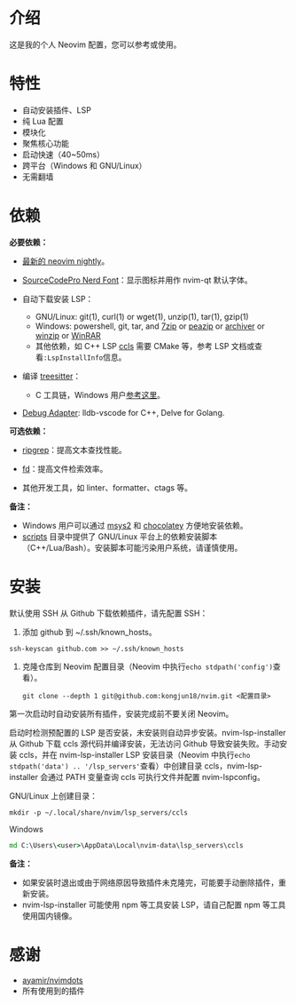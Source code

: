# 介绍

这是我的个人 Neovim 配置，您可以参考或使用。

# 特性

- 自动安装插件、LSP
- 纯 Lua 配置
- 模块化
- 聚焦核心功能
- 启动快速（40~50ms）
- 跨平台（Windows 和 GNU/Linux）
- 无需翻墙

# 依赖

**必要依赖：**

- [最新的 neovim nightly](https://github.com/neovim/neovim/releases/tag/nightly)。

- [SourceCodePro Nerd Font](https://github.com/ryanoasis/nerd-fonts/releases/download/v2.1.0/SourceCodePro.zip)：显示图标并用作 nvim-qt 默认字体。

- 自动下载安装 LSP：
  
  - GNU/Linux: git(1), curl(1) or wget(1), unzip(1), tar(1), gzip(1)
  - Windows:  powershell, git, tar, and [7zip](https://www.7-zip.org/) or [peazip](https://peazip.github.io/) or [archiver](https://github.com/mholt/archiver) or [winzip](https://www.winzip.com/) or [WinRAR](https://www.win-rar.com/)
  - 其他依赖，如 C++ LSP [ccls](https://github.com/MaskRay/ccls) 需要 CMake 等，参考 LSP 文档或查看`:LspInstallInfo`信息。

- 编译 [treesitter](https://github.com/nvim-treesitter/nvim-treesitter)：
  
  - C 工具链，Windows 用户[参考这里](https://github.com/nvim-treesitter/nvim-treesitter/wiki/Windows-support)。

- [Debug Adapter](https://microsoft.github.io/debug-adapter-protocol/): lldb-vscode for C++, Delve for Golang.

**可选依赖：**

- [ripgrep](https://github.com/BurntSushi/ripgrep)：提高文本查找性能。

- [fd](https://github.com/sharkdp/fd)：提高文件检索效率。

- 其他开发工具，如 linter、formatter、ctags 等。

**备注：**

- Windows 用户可以通过 [msys2](https://www.msys2.org/) 和 [chocolatey](https://chocolatey.org/install) 方便地安装依赖。
- [scripts](./scripts) 目录中提供了 GNU/Linux 平台上的依赖安装脚本（C++/Lua/Bash）。安装脚本可能污染用户系统，请谨慎使用。

# 安装

默认使用 SSH 从 Github 下载依赖插件，请先配置 SSH：

1. 添加 github 到 ~/.ssh/known_hosts。

```shell
ssh-keyscan github.com >> ~/.ssh/known_hosts
```

1. 克隆仓库到 Neovim 配置目录（Neovim 中执行`echo stdpath('config')`查看）。
   
   ```shell
   git clone --depth 1 git@github.com:kongjun18/nvim.git <配置目录>
   ```

第一次启动时自动安装所有插件，安装完成前不要关闭 Neovim。

启动时检测预配置的 LSP 是否安装，未安装则自动异步安装。nvim-lsp-installer 从 Github 下载 ccls 源代码并编译安装，无法访问 Github 导致安装失败。手动安装 ccls，并在 nvim-lsp-installer LSP 安装目录（Neovim 中执行`echo stdpath('data') .. '/lsp_servers'`查看）中创建目录 ccls，nvim-lsp-installer 会通过 PATH 变量查询 ccls 可执行文件并配置 nvim-lspconfig。

GNU/Linux 上创建目录：

```shell
mkdir -p ~/.local/share/nvim/lsp_servers/ccls
```

Windows

```cmd
md C:\Users\<user>\AppData\Local\nvim-data\lsp_servers\ccls
```

**备注：**

- 如果安装时退出或由于网络原因导致插件未克隆完，可能要手动删除插件，重新安装。
- nvim-lsp-installer 可能使用 npm 等工具安装 LSP，请自己配置 npm 等工具使用国内镜像。

# 感谢

- [ayamir/nvimdots](https://github.com/ayamir/nvimdots)
- 所有使用到的插件
